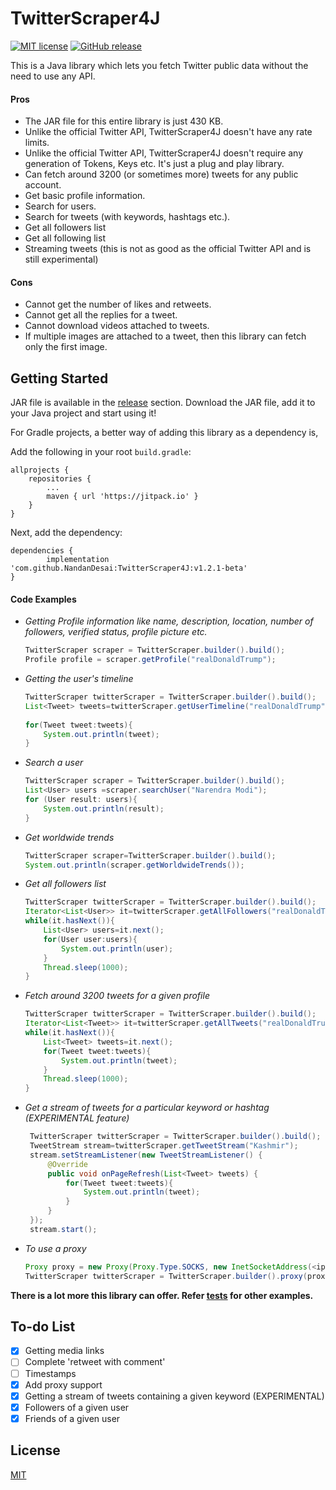 # TwitterScraper4J

[![MIT license](https://img.shields.io/github/license/NandanDesai/TwitterScraper4J)](https://github.com/NandanDesai/TwitterScraper4J/blob/master/LICENSE)
[![GitHub release](https://img.shields.io/github/v/release/NandanDesai/TwitterScraper4J?include_prereleases)](https://github.com/NandanDesai/TwitterScraper4J/releases)

This is a Java library which lets you fetch Twitter public data without the need to use any API.

#### Pros
- The JAR file for this entire library is just 430 KB.
- Unlike the official Twitter API, TwitterScraper4J doesn't have any rate limits.
- Unlike the official Twitter API, TwitterScraper4J doesn't require any generation of Tokens, Keys etc. It's just a plug and play library.
- Can fetch around 3200 (or sometimes more) tweets for any public account.
- Get basic profile information.
- Search for users.
- Search for tweets (with keywords, hashtags etc.).
- Get all followers list
- Get all following list
- Streaming tweets (this is not as good as the official Twitter API and is still experimental)

#### Cons
- Cannot get the number of likes and retweets.
- Cannot get all the replies for a tweet.
- Cannot download videos attached to tweets.
- If multiple images are attached to a tweet, then this library can fetch only the first image.

## Getting Started
JAR file is available in the [release](https://github.com/NandanDesai/TwitterScraper4J/releases) section. Download the JAR file, add it to your Java project and start using it!

For Gradle projects, a better way of adding this library as a dependency is,

Add the following in your root `build.gradle`:

	allprojects {
		repositories {
			...
			maven { url 'https://jitpack.io' }
		}
	}
	
Next, add the dependency:
    
    dependencies {
	        implementation 'com.github.NandanDesai:TwitterScraper4J:v1.2.1-beta'
	}
	

#### Code Examples

 - *Getting Profile information like name, description, location, number of followers, verified status, profile picture etc.*

    ```java
    TwitterScraper scraper = TwitterScraper.builder().build();  
    Profile profile = scraper.getProfile("realDonaldTrump");
   ```

 - *Getting the user's timeline*

    ```java
    TwitterScraper twitterScraper = TwitterScraper.builder().build();  
    List<Tweet> tweets=twitterScraper.getUserTimeline("realDonaldTrump");  
      
    for(Tweet tweet:tweets){  
        System.out.println(tweet);  
    }
    ```
    

 - *Search a user*

    ```java
    TwitterScraper scraper = TwitterScraper.builder().build();  
    List<User> users =scraper.searchUser("Narendra Modi");  
    for (User result: users){  
        System.out.println(result);  
    }
   ```

 - *Get worldwide trends*

    ```java
    TwitterScraper scraper=TwitterScraper.builder().build();  
    System.out.println(scraper.getWorldwideTrends());
    ```
 
 - *Get all followers list*
 
     ```java
     TwitterScraper twitterScraper = TwitterScraper.builder().build();
     Iterator<List<User>> it=twitterScraper.getAllFollowers("realDonaldTrump");
     while(it.hasNext()){
         List<User> users=it.next();
         for(User user:users){
             System.out.println(user);
         }
         Thread.sleep(1000);
     }
     ```
 - *Fetch around 3200 tweets for a given profile*
  
      ```java
      TwitterScraper twitterScraper = TwitterScraper.builder().build();
      Iterator<List<Tweet>> it=twitterScraper.getAllTweets("realDonaldTrump");
      while(it.hasNext()){
          List<Tweet> tweets=it.next();
          for(Tweet tweet:tweets){
              System.out.println(tweet);
          }
          Thread.sleep(1000);
      }
      ```
 - *Get a stream of tweets for a particular keyword or hashtag (EXPERIMENTAL feature)*
  
      ```java
       TwitterScraper twitterScraper = TwitterScraper.builder().build();
       TweetStream stream=twitterScraper.getTweetStream("Kashmir");
       stream.setStreamListener(new TweetStreamListener() {
           @Override
           public void onPageRefresh(List<Tweet> tweets) {
               for(Tweet tweet:tweets){
                   System.out.println(tweet);
               }
           }
       });
       stream.start();
      ```

 - *To use a proxy*

    ```java
    Proxy proxy = new Proxy(Proxy.Type.SOCKS, new InetSocketAddress(<ip address>, <port>));
    TwitterScraper twitterScraper = TwitterScraper.builder().proxy(proxy).build();
   ```



**There is a lot more this library can offer. Refer [tests](https://github.com/NandanDesai/TwitterScraper4J/tree/master/src/test/java/io/github/nandandesai/tests) for other examples.**
## To-do List
 - [x] Getting media links
 - [ ] Complete 'retweet with comment'
 - [ ] Timestamps
 - [x] Add proxy support
 - [x] Getting a stream of tweets containing a given keyword (EXPERIMENTAL)
 - [x] Followers of a given user
 - [x] Friends of a given user
 
## License
[MIT](https://github.com/NandanDesai/TwitterScraper4J/blob/master/LICENSE)
